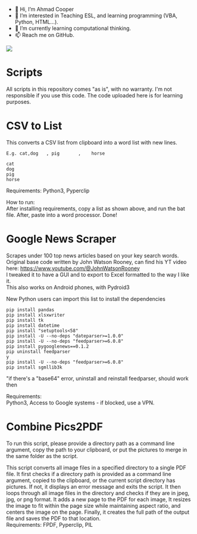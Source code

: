 - 👋 Hi, I’m Ahmad Cooper
- 👀 I’m interested in Teaching ESL, and learning programming (VBA, Python, HTML...).
- 🌱 I’m currently learning computational thinking.
- 📫 Reach me on GitHub.


![](https://komarev.com/ghpvc/?username=AhmadAC&color=blueviolet)


# Scripts

All scripts in this repository comes "as is", with no warranty. I'm not responsible if you use this code. The code uploaded here is for learning purposes.

# CSV to List


This converts a CSV list from clipboard into a word list with new lines. 

```text
E.g. cat,dog   , pig       ,    horse

cat
dog
pig
horse
```

Requirements:
Python3, Pyperclip

How to run:<br />
After installing requirements, copy a list as shown above, and run the bat file. After, paste into a word processor. Done!

# Google News Scraper<br /> 
Scrapes under 100 top news articles based on your key search words.<br />
Original base code written by John Watson Rooney, can find his YT video here: https://www.youtube.com/@JohnWatsonRooney  <br />
I tweaked it to have a GUI and to export to Excel formatted to the way I like it.<br />
This also works on Android phones, with Pydroid3



New Python users can import this list to install the dependencies
```
pip install pandas
pip install xlsxwriter
pip install tk
pip install datetime
pip install "setuptools<58"
pip install -U --no-deps "dateparser>=1.0.0"
pip install -U --no-deps "feedparser>=6.0.8"
pip install pygooglenews==0.1.2
pip uninstall feedparser
y
pip install -U --no-deps "feedparser>=6.0.8"
pip install sgmllib3k
```

"if there's a "base64" error, uninstall and reinstall feedparser, should work then

Requirements:<br />
Python3, Access to Google systems - if blocked, use a VPN.

# Combine Pics2PDF<br /> 

To run this script, please provide a directory path as a command line argument, copy the path to your clipboard, or put the pictures to merge in the same folder as the script.<br /> 
        

This script converts all image files in a specified directory to a single PDF file. It first checks if a directory path is provided as a command line argument, copied to the clipboard, or the current script directory has pictures. If not, it displays an error message and exits the script. It then loops through all image files in the directory and checks if they are in jpeg, jpg, or png format. It  adds a new page to the PDF for each image, It resizes the image to fit within the page size while maintaining aspect ratio, and centers the image on the page. Finally, it creates the full path of the output file and saves the PDF to that location.
<br /> 
Requirements: FPDF, Pyperclip, PIL


